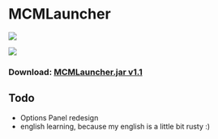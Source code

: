 # MCMLauncher

![](https://github.com/dennis6981/Minecraft-Multi-Launcher/raw/master/MCMLauncher.png)

![](https://github.com/dennis6981/Minecraft-Multi-Launcher/raw/master/OptionsPanel.png)

### Download: [MCMLauncher.jar v1.1](https://github.com/downloads/dennis6981/Minecraft-Multi-Launcher/MCMLauncher.jar "MCMLauncher.jar v1.1")

## Todo

 * Options Panel redesign
 * english learning, because my english is a little bit rusty :)

